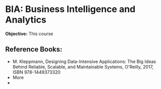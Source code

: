 # BIA: Business Intelligence and Analytics
**Objective:** This course

## Reference Books:
- M. Kleppmann, Designing Data-Intensive Applications: The Big Ideas Behind Reliable, Scalable, and Maintainable Systems, O'Reilly, 2017, ISBN 978-1449373320
- More
- 
